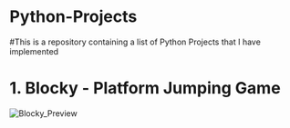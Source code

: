 # Python-Projects
#This is a repository containing a list of Python Projects that I have implemented
# 1. Blocky - Platform Jumping Game
![Blocky_Preview](jachiang1216.github.com/Python-Projects/img/Blocky_Preview.jpg)
